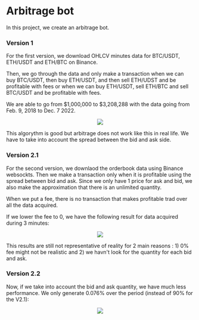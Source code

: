 # Arbitrage bot

In this project, we create an arbitrage bot.


### Version 1
For the first version, we download OHLCV minutes data for BTC/USDT, ETH/USDT and ETH/BTC on Binance.

Then, we go through the data and only make a transaction when we can buy BTC/USDT, then buy ETH/USDT, and then sell ETH/UDST and be profitable with fees or when we can buy ETH/USDT, sell ETH/BTC and sell BTC/USDT and be profitable with fees.

We are able to go from $1,000,000 to $3,208,288 with the data going from Feb. 9, 2018 to Dec. 7 2022.

<p align='center'>
<img src='https://user-images.githubusercontent.com/96018383/206340771-15e335f6-f8f3-405d-aa1e-e1b9a3918592.png'>

</p>

This algorythm is good but arbitrage does not work like this in real life.
We have to take into account the spread between the bid and ask side.


### Version 2.1
For the second version, we downlaod the orderbook data using Binance websockts.
Then we make a transaction only when it is profitable using the spread between bid and ask.
Since we only have 1 price for ask and bid, we also make the approximation that there is an unlimited quantity.

When we put a fee, there is no transaction that makes profitable trad over all the data acquired.

If we lower the fee to 0, we have the following result for data acquired during 3 minutes:
<p align='center'>
<img src='https://user-images.githubusercontent.com/96018383/206629149-23a62741-5106-4b6b-b25b-b42c813df2d4.png'>
</p>

This results are still not representative of reality for 2 main reasons : 1) 0% fee might not be realistic and 2) we havn't look for the quantity for each bid and ask.

### Version 2.2
Now, if we take into account the bid and ask quantity, we have much less performance.
We only generate 0.076% over the period (instead of 90% for the V2.1):

<p align='center'>
<img src='https://user-images.githubusercontent.com/96018383/206634825-9b9f8ea3-0952-4a6c-b866-84e8e30ca55f.png'>
</p>





